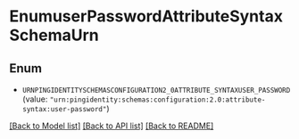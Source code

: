 # EnumuserPasswordAttributeSyntaxSchemaUrn

## Enum


* `URNPINGIDENTITYSCHEMASCONFIGURATION2_0ATTRIBUTE_SYNTAXUSER_PASSWORD` (value: `"urn:pingidentity:schemas:configuration:2.0:attribute-syntax:user-password"`)


[[Back to Model list]](../README.md#documentation-for-models) [[Back to API list]](../README.md#documentation-for-api-endpoints) [[Back to README]](../README.md)


